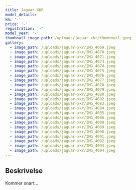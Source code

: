 ```yaml
---
title: Jaguar XKR
model_details:
km: '-'
price: '-'
registration: '-'
model_year: '-'
thumbnail_image_path: /uploads/jaguar-xkr/thumbnail.jpeg
gallery:
  - image_path: /uploads/jaguar-xkr/IMG_4069.jpeg
  - image_path: /uploads/jaguar-xkr/IMG_4070.jpeg
  - image_path: /uploads/jaguar-xkr/IMG_4071.jpeg
  - image_path: /uploads/jaguar-xkr/IMG_4073.jpeg
  - image_path: /uploads/jaguar-xkr/IMG_4074.jpeg
  - image_path: /uploads/jaguar-xkr/IMG_4075.jpeg
  - image_path: /uploads/jaguar-xkr/IMG_4076.jpeg
  - image_path: /uploads/jaguar-xkr/IMG_4077.jpeg
  - image_path: /uploads/jaguar-xkr/IMG_4078.jpeg
  - image_path: /uploads/jaguar-xkr/IMG_4079.jpeg
  - image_path: /uploads/jaguar-xkr/IMG_4080.jpeg
  - image_path: /uploads/jaguar-xkr/IMG_4082.jpeg
  - image_path: /uploads/jaguar-xkr/IMG_4083.jpeg
  - image_path: /uploads/jaguar-xkr/IMG_4084.jpeg
  - image_path: /uploads/jaguar-xkr/IMG_4085.jpeg
  - image_path: /uploads/jaguar-xkr/IMG_4086.jpeg
  - image_path: /uploads/jaguar-xkr/IMG_4088.jpeg
  - image_path: /uploads/jaguar-xkr/IMG_4089.jpeg
  - image_path: /uploads/jaguar-xkr/IMG_4090.jpeg
  - image_path: /uploads/jaguar-xkr/IMG_4091.jpeg
  - image_path: /uploads/jaguar-xkr/IMG_4092.jpeg
  - image_path: /uploads/jaguar-xkr/IMG_4093.jpeg
  - image_path: /uploads/jaguar-xkr/IMG_4094.jpeg 
---
```


## Beskrivelse

Kommer snart...